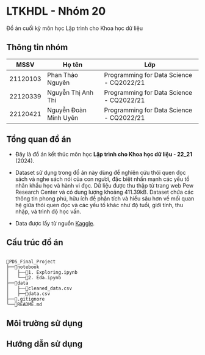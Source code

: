 # LTKHDL - Nhóm 20
Đồ án cuối kỳ môn học Lập trình cho Khoa học dữ liệu

## Thông tin nhóm

| MSSV       | Họ tên                 | Lớp                                      | 
|------------|------------------------|------------------------------------------|
| 21120103   | Phan Thảo Nguyên       | Programming for Data Science - CQ2022/21 |
| 22120339   | Nguyễn Thị Anh Thi     | Programming for Data Science - CQ2022/21 |
| 22120421   | Nguyễn Đoàn Minh Uyên  | Programming for Data Science - CQ2022/21 |


## Tổng quan đồ án

- Đây là đồ án kết thúc môn học **Lập trình cho Khoa học dữ liệu - 22_21** (2024).

- Dataset sử dụng trong đồ án này dùng để nghiên cứu thói quen đọc sách và nghe sách nói của con người, đặc biệt nhấn mạnh các yếu tố nhân khẩu học và hành vi đọc. Dữ liệu được thu thập từ trang web Pew Research Center và có dung lượng khoảng 411.39kB. Dataset chứa các thông tin phong phú, hữu ích để phân tích và hiểu sâu hơn về mối quan hệ giữa thói quen đọc và các yếu tố khác như độ tuổi, giới tính, thu nhập, và trình độ học vấn.

- Data được lấy từ nguồn [Kaggle](https://www.kaggle.com/datasets/vipulgote4/reading-habit-dataset/data).

## Cấu trúc đồ án

```

📂PDS_Final_Project
├──📂notebook
│   ├──📜1. Exploring.ipynb
│   └──📜2. Eda.ipynb
├──📂data
│   ├──📜cleaned_data.csv
│   ├──📜data.csv
├──📜.gitignore
└──📜README.md
```

## Môi trường sử dụng


## Hướng dẫn sử dụng

